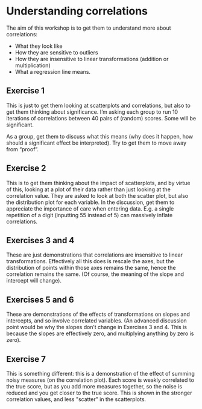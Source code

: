 # Understanding correlations

The aim of this workshop is to get them to understand more about correlations:

- What they look like
- How they are sensitive to outliers
- How they are insensitive to linear transformations (addition or multiplication)
- What a regression line means.

## Exercise 1

This is just to get them looking at scatterplots and correlations, but also to get them thinking about significance. I’m asking each group to run 10 iterations of correlations between 40 pairs of (random) scores. Some will be significant.

As a group, get them to discuss what this means (why does it happen, how should a significant effect be interpreted). Try to get them to move away from “proof”.

## Exercise 2

This is to get them thinking about the impact of scatterplots, and by virtue of this, looking at a plot of their data rather than just looking at the correlation value. They are asked to look at both the scatter plot, but also the distribution plot for each variable.
In the discussion, get them to appreciate the importance of care when entering data. E.g. a single repetition of a digit (inputting 55 instead of 5) can massively inflate correlations.

## Exercises 3 and 4

These are just demonstrations that correlations are insensitive to linear transformations. Effectively all this does is rescale the axes, but the distribution of points within those axes remains the same, hence the correlation remains the same. (Of course, the meaning of the slope and intercept will change).

## Exercises 5 and 6

These are demonstrations of the effects of transformations on slopes and intercepts, and so involve correlated variables.  (An advanced discussion point would be why the slopes don’t change in Exercises 3 and 4. This is because the slopes are effectively zero, and multiplying anything by zero is zero).

## Exercise 7

This is something different: this is a demonstration of the effect of summing noisy measures (on the correlation plot). Each score is weakly correlated to the true score, but as you add more measures together, so the noise is reduced and you get closer to the true score. This is shown in the stronger correlation values, and less "scatter" in the scatterplots.
